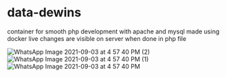 # data-dewins

container for smooth php development with apache and mysql made using docker
live changes are visible on server when done in php file

![WhatsApp Image 2021-09-03 at 4 57 40 PM (2)](https://user-images.githubusercontent.com/60354627/131998614-93b6fb66-7747-48e2-9f97-b6e3d8c60bd3.jpeg)
![WhatsApp Image 2021-09-03 at 4 57 40 PM (1)](https://user-images.githubusercontent.com/60354627/131998780-a52806ad-fe03-44aa-bad7-53b3952194f5.jpeg)
![WhatsApp Image 2021-09-03 at 4 57 40 PM](https://user-images.githubusercontent.com/60354627/131998845-82ec073d-11eb-479f-8289-99ba68a4a0ce.jpeg)
